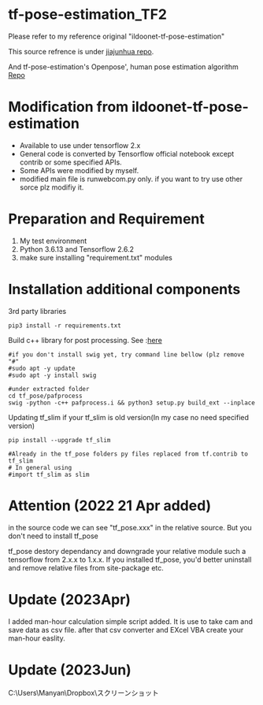 # tf-pose-estimation_TF2
Please refer to my reference original "ildoonet-tf-pose-estimation"

This source refrence  is under [jiajunhua repo](https://github.com/jiajunhua/ildoonet-tf-pose-estimation).

And tf-pose-estimation's Openpose', human pose estimation algorithm [Repo](https://github.com/CMU-Perceptual-Computing-Lab/openpose)

# Modification from ildoonet-tf-pose-estimation

* Available to use under tensorflow 2.x
* General code is converted by Tensorflow official notebook except contrib or some specified APIs.
* Some APIs were modified by myself.
* modified main file is runwebcom.py only. if you want to try use other sorce plz modifiy it.

# Preparation and Requirement
1. My test environment
2. Python 3.6.13 and Tensorflow 2.6.2
3. make sure installing "requirement.txt" modules

# Installation additional components
3rd party libraries

```
pip3 install -r requirements.txt

```

Build c++ library for post processing. See :[here](https://github.com/ildoonet/tf-pose-estimation/tree/master/tf_pose/pafprocess)

```
#if you don't install swig yet, try command line bellow (plz remove "#"
#sudo apt -y update 
#sudo apt -y install swig

#under extracted folder
cd tf_pose/pafprocess
swig -python -c++ pafprocess.i && python3 setup.py build_ext --inplace

```

Updating tf_slim if your tf_slim is old version(In my case no need specified version)

```
pip install --upgrade tf_slim

#Already in the tf_pose folders py files replaced from tf.contrib to tf_slim
# In general using
#import tf_slim as slim

```

# Attention (2022 21 Apr added)

in the source code we can see "tf_pose.xxx" in the relative source.
But you don't need to install tf_pose 

tf_pose destory dependancy and downgrade your relative module such a tensorflow from 2.x.x to 1.x.x.
If you installed tf_pose, you'd better uninstall and remove relative files from site-package etc.

# Update (2023Apr)

I added man-hour calculation simple script added.
It is use to take cam and save data as csv file.
after that csv converter and EXcel VBA create your man-hour easlity.

# Update (2023Jun)

C:\Users\Manyan\Dropbox\スクリーンショット



